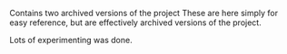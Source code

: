 Contains two archived versions of the project
These are here simply for easy reference, but are effectively archived versions of the project.

Lots of experimenting was done.